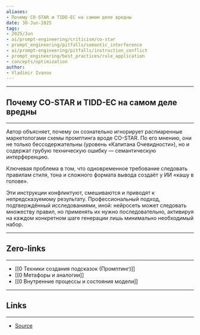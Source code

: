```yaml
---
aliases: 
- Почему CO-STAR и TIDD-EC на самом деле вредны 
date: 30-Jun-2025
tags:
- 2025/Jun
- ai/prompt-engineering/criticism/co-star
- prompt_engineering/pitfalls/semantic_interference
- ai/prompt-engineering/pitfalls/instruction_conflict
- prompt_engineering/best_practices/rule_application
- concepts/optimization
author:
- Vladimir Ivanov
---
```

-----
##  Почему CO-STAR и TIDD-EC на самом деле вредны 
-----
Автор объясняет, почему он сознательно игнорирует распиаренные маркетологами схемы промптинга вроде CO-STAR. По его мнению, они не только бессодержательны (уровень «Капитана Очевидности»), но и содержат грубую техническую ошибку — семантическую интерференцию.

Ключевая проблема в том, что одновременное требование следовать правилам стиля, тона и сложного формата вывода создаёт у ИИ «кашу в голове». 

Эти инструкции конфликтуют, смешиваются и приводят к непредсказуемому результату. Профессиональный подход, подтверждённый исследованиями, иной: нейросеть может следовать множеству правил, но применять их нужно последовательно, активируя на каждом конкретном шаге генерации лишь минимально необходимый набор.

---
## Zero-links
---
- [[0 Техники создания подсказок (Промптинг)]]
- [[0 Метафоры и аналогии]]
- [[0 Внутренние процессы и состояния модели]]

---
## Links
---
- [Source](https://t.me/turboproject/1774)